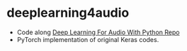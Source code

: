# deeplearning4audio

- Code along [Deep Learning For Audio With Python Repo](https://github.com/musikalkemist/DeepLearningForAudioWithPython)
- PyTorch implementation of original Keras codes.